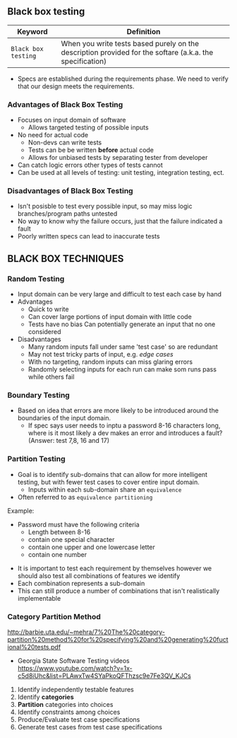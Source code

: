 ## Black box testing

| Keyword             | Definition                                                                                               |
| ------------------- | -------------------------------------------------------------------------------------------------------- |
| `Black box testing` | When you write tests based purely on the description provided for the softare (a.k.a. the specification) |

- Specs are established during the requirements phase. We need to verify that our design meets the requirements.

### Advantages of Black Box Testing

- Focuses on input domain of software
  - Allows targeted testing of possible inputs
- No need for actual code
  - Non-devs can write tests
  - Tests can be be written **before** actual code
  - Allows for unbiased tests by separating tester from developer
- Can catch logic errors other types of tests cannot
- Can be used at all levels of testing: unit testing, integration testing, ect.

### Disadvantages of Black Box Testing

- Isn't posisble to test every possible input, so may miss logic branches/program paths untested
- No way to know why the failure occurs, just that the failure indicated a fault
- Poorly written specs can lead to inaccurate tests

## BLACK BOX TECHNIQUES

### Random Testing

- Input domain can be very large and difficult to test each case by hand
- Advantages
  - Quick to write
  - Can cover large portions of input domain with little code
  - Tests have no bias
    Can potentially generate an input that no one considered
- Disadvantages
  - Many random inputs fall under same 'test case' so are redundant
  - May not test tricky parts of input, e.g. _edge cases_
  - With no targeting, random inputs can miss glaring errors
  - Randomly selecting inputs for each run can make som runs pass while others fail

### Boundary Testing

- Based on idea that errors are more likely to be introduced around the boundaries of the input domain.
  - If spec says user needs to inptu a password 8-16 characters long, where is it most likely a dev makes an error and introduces a fault? (Answer: test 7,8, 16 and 17)

### Partition Testing

- Goal is to identify sub-domains that can allow for more intelligent testing, but with fewer test cases to cover entire input domain.
  - Inputs within each sub-domain share an `equivalence`
- Often referred to as `equivalence partitioning`

Example:

- Password must have the following criteria
  - Length between 8-16
  - contain one special character
  - contain one upper and one lowercase letter
  - contain one number

* It is important to test each requirement by themselves however we should also test all combinations of features we identify
* Each combination represents a sub-domain
* This can still produce a number of combinations that isn't realistically implementable

### Category Partition Method

http://barbie.uta.edu/~mehra/7%20The%20category-partition%20method%20for%20specifying%20and%20generating%20fuctional%20tests.pdf

- Georgia State Software Testing videos
  https://www.youtube.com/watch?v=1x-c5d8iUhc&list=PLAwxTw4SYaPkoQFThzsc9e7Fe3QV_KJCs

1. Identify independently testable features
2. Identify **categories**
3. **Partition** categories into choices
4. Identify constraints among choices
5. Produce/Evaluate test case specifications
6. Generate test cases from test case specifications
